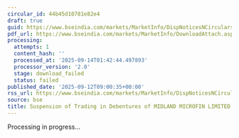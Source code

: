 ```yaml
---
circular_id: 44b45d10781e82e4
draft: true
guid: https://www.bseindia.com/markets/MarketInfo/DispNoticesNCirculars.aspx?Noticeid={46C9918F-F672-4503-BE1C-2BDA5E8258AC}&noticeno=20250912-46&dt=09/12/2025&icount=46&totcount=103&flag=0
pdf_url: https://www.bseindia.com/markets/MarketInfo/DownloadAttach.aspx?id=20250912-46&attachedId=
processing:
  attempts: 1
  content_hash: ''
  processed_at: '2025-09-14T01:42:44.497893'
  processor_version: '2.0'
  stage: download_failed
  status: failed
published_date: '2025-09-12T09:00:35+00:00'
rss_url: https://www.bseindia.com/markets/MarketInfo/DispNoticesNCirculars.aspx?Noticeid={46C9918F-F672-4503-BE1C-2BDA5E8258AC}&noticeno=20250912-46&dt=09/12/2025&icount=46&totcount=103&flag=0
source: bse
title: Suspension of Trading in Debentures of MIDLAND MICROFIN LIMITED
---
```


Processing in progress...